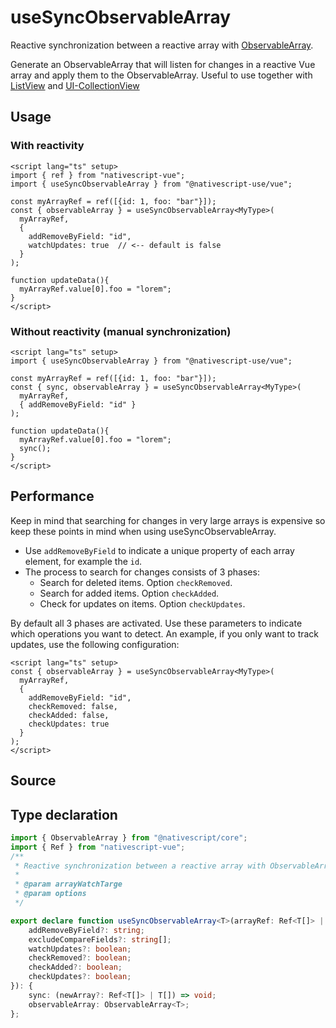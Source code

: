 <script setup>
import Source from '../../.vitepress/theme/components/Source.vue'
</script>

# useSyncObservableArray

Reactive synchronization between a reactive array with [ObservableArray](https://docs.nativescript.org/ui-and-styling.html#rootlayout). 

Generate an ObservableArray that will listen for changes in a reactive Vue array and apply them to the ObservableArray. Useful to use together with [ListView](https://docs.nativescript.org/ui/list-view) and [UI-CollectionView](https://github.com/nativescript-community/ui-collectionview)

## Usage
### With reactivity
```vue
<script lang="ts" setup>
import { ref } from "nativescript-vue";
import { useSyncObservableArray } from "@nativescript-use/vue";

const myArrayRef = ref([{id: 1, foo: "bar"}]);
const { observableArray } = useSyncObservableArray<MyType>(
  myArrayRef, 
  { 
    addRemoveByField: "id", 
    watchUpdates: true  // <-- default is false 
  } 
);

function updateData(){
  myArrayRef.value[0].foo = "lorem";
}
</script>
```

### Without reactivity (manual synchronization)
```vue
<script lang="ts" setup>
import { useSyncObservableArray } from "@nativescript-use/vue";

const myArrayRef = ref([{id: 1, foo: "bar"}]);
const { sync, observableArray } = useSyncObservableArray<MyType>(
  myArrayRef, 
  { addRemoveByField: "id" } 
);

function updateData(){
  myArrayRef.value[0].foo = "lorem";
  sync();
}
</script>
```

## Performance
Keep in mind that searching for changes in very large arrays is expensive so keep these points in mind when using useSyncObservableArray.
- Use `addRemoveByField` to indicate a unique property of each array element, for example the `id`.
- The process to search for changes consists of 3 phases:
  - Search for deleted items. Option `checkRemoved`.
  - Search for added items. Option `checkAdded`.
  - Check for updates on items. Option `checkUpdates`.

By default all 3 phases are activated. Use these parameters to indicate which operations you want to detect. An example, if you only want to track updates, use the following configuration:

```vue
<script lang="ts" setup>
const { observableArray } = useSyncObservableArray<MyType>(
  myArrayRef, 
  { 
    addRemoveByField: "id",
    checkRemoved: false,
    checkAdded: false,
    checkUpdates: true
  } 
);
</script>
```

## Source
<Source source="useSyncObservableArray"/>

## Type declaration
```ts
import { ObservableArray } from "@nativescript/core";
import { Ref } from "nativescript-vue";
/**
 * Reactive synchronization between a reactive array with ObservableArray.
 *
 * @param arrayWatchTarge
 * @param options
 */

export declare function useSyncObservableArray<T>(arrayRef: Ref<T[]> | T[], options?: {
    addRemoveByField?: string;
    excludeCompareFields?: string[];
    watchUpdates?: boolean;
    checkRemoved?: boolean;
    checkAdded?: boolean;
    checkUpdates?: boolean;
}): {
    sync: (newArray?: Ref<T[]> | T[]) => void;
    observableArray: ObservableArray<T>;
};
```